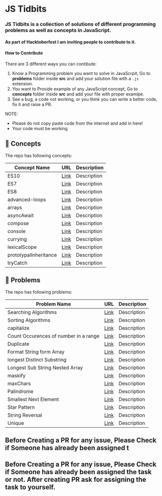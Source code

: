 # JS Tidbits

### JS Tidbits is a collection of solutions of different programming problems as well as concepts in JavaScript.  

#### As part of Hacktoberfest I am inviting people to contribute to it.

#### How to Contribute

There are 3 different ways you can contibute:

  1. Know a Programming problem you want to solve in JavaScrpit, Go to **problems** folder inside **src** and add your solution file with a `.js` extension.
  2. You want to Provide example of any JavaScript concept, Go to **concepts** folder inside **src** and add your file with proper examlpe.
  3. See a bug, a code not working, or you think you can write a better code, fix it and raise a PR.
  
 NOTE: 
  - Please do not copy paste code from the internet and add in here!
  - Your code must be working
  
## :notebook_with_decorative_cover: Concepts
The repo has following concepts:

| Concept Name               | URL                                                                                                 | Description          |
| ---------------------------| --------------------------------------------------------------------------------------------------  | ---------------------|
| ES10                       | [Link](https://github.com/vyasriday/JS-Tidbits/blob/master/src/concepts/ES10.js)                    |   Description        |
| ES7                        | [Link](https://github.com/vyasriday/JS-Tidbits/blob/master/src/concepts/ES7.js)                     |   Description        |
| ES8                        | [Link](https://github.com/vyasriday/JS-Tidbits/blob/master/src/concepts/ES8.js)                     |   Description        |
| advanced-loops             | [Link](https://github.com/vyasriday/JS-Tidbits/blob/master/src/concepts/advanced-loops)             |   Description        |
| arrays                     | [Link](https://github.com/vyasriday/JS-Tidbits/blob/master/src/concepts/arrays.js)                  |   Description        |
| asyncAwait                 | [Link](https://github.com/vyasriday/JS-Tidbits/blob/master/src/concepts/asyncAwait.js)              |   Description        |
| compose                    | [Link](https://github.com/vyasriday/JS-Tidbits/blob/master/src/concepts/compose.js)                 |   Description        |
| console                    | [Link](https://github.com/vyasriday/JS-Tidbits/blob/master/src/concepts/console.js)                 |   Description        |
| currying                   | [Link](https://github.com/vyasriday/JS-Tidbits/blob/master/src/concepts/currying.js)                |   Description        |
| lexicalScope               | [Link](https://github.com/vyasriday/JS-Tidbits/blob/master/src/concepts/lexicalScope.js)            |   Description        |
| prototypalInheritance      | [Link](https://github.com/vyasriday/JS-Tidbits/blob/master/src/concepts/prototypalInheritance.js)   |   Description        |
| tryCatch                   | [Link](https://github.com/vyasriday/JS-Tidbits/blob/master/src/concepts/tryCatch.js)                |   Description        |


## :memo: Problems
The repo has following problems:

| Problem Name               | URL                                                                                                 | Description          |
| ---------------------------| --------------------------------------------------------------------------------------------------  | ---------------------|
| Searching Algorithms           | [Link](https://github.com/vyasriday/JS-Tidbits/tree/master/src/problems/Searching)     |   Description        |
| Sorting Algorithms             | [Link](https://github.com/vyasriday/JS-Tidbits/tree/master/src/problems/sorting)     |   Description        |
| capitalize                       | [Link](https://github.com/vyasriday/JS-Tidbits/blob/master/src/problems/capitalize.js)              |   Description        |
| Count Occurences of number in a range | [Link](https://github.com/vyasriday/JS-Tidbits/blob/master/src/problems/countOccurencesOfANumberInARange.js) |   Description  |
| Duplicate              | [Link](https://github.com/vyasriday/JS-Tidbits/blob/master/src/problems/duplicate.js)                     |   Description        |
| Format String form Array| [Link](https://github.com/vyasriday/JS-Tidbits/blob/master/src/problems/formatStringFromArray.js) |   Description        |
| longest Distinct Substring | [Link](https://github.com/vyasriday/JS-Tidbits/blob/master/src/problems/longestDistinctSubstring.js)|   Description        |
| Longest Sub String Nested Array| [Link](https://github.com/vyasriday/JS-Tidbits/blob/master/src/problems/longestSubStringNestedArray.js)  |   Description    |
| maskify                    | [Link](https://github.com/vyasriday/JS-Tidbits/blob/master/src/problems/maskify.js)                 |   Description        |
| maxChars                    | [Link](https://github.com/vyasriday/JS-Tidbits/blob/master/src/problems/maxChars.js)                 |   Description        |
| Palindrome                   | [Link](https://github.com/vyasriday/JS-Tidbits/blob/master/src/problems/palindrome.js)                |   Description        |
| Smallest Next Element      | [Link](https://github.com/vyasriday/JS-Tidbits/blob/master/src/problems/smallestNextElement.js)            |   Description        |
| Star Pattern      | [Link](https://github.com/vyasriday/JS-Tidbits/blob/master/src/problems/starPattern.js)   |   Description        |
| String Reversal                   | [Link](https://github.com/vyasriday/JS-Tidbits/blob/master/src/problems/stringReversal.js)     |   Description        |
| Unique                   | [Link](https://github.com/vyasriday/JS-Tidbits/blob/master/src/problems/unique.js)     |   Description        |



## Before Creating a PR for any issue, Please Check if Someone has already been assigned t

## Before Creating a PR for any issue, Please Check if Someone has already been assigned the task or not. After creating PR ask for assigning the task to yourself.
